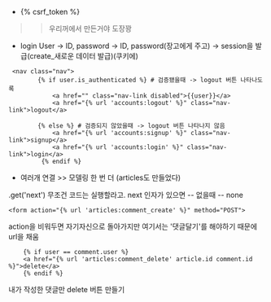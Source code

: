  - {% csrf_token %}
 >> 우리꺼에서 만든거야 도장꽝

 - login
 User -> ID, password ->  ID, password(장고에게 주고) -> session을 발급(create_새로운 데이터 발급)(쿠키에)

```shell
 <nav class="nav">
        {% if user.is_authenticated %} # 검증됐을때 -> logout 버튼 나타나도록
            <a href="" class="nav-link disabled">{{user}}</a> 
            <a href="{% url 'accounts:logout' %}" class="nav-link">logout</a>

        {% else %} # 검증되지 않았을때 -> logout 버튼 나타나지 않음
            <a href="{% url 'accounts:signup' %}" class="nav-link">signup</a>
            <a href="{% url 'accounts:login' %}" class="nav-link">login</a>
         {% endif %}
```
- 여러개 연결 >> 모델링 한 번 더 (articles도 만들었다)

.get('next') 무조건 코드는 실행할라고.
next 인자가 있으면 --
없을때 -- none

```shell
<form action="{% url 'articles:comment_create' %}" method="POST">
```
action을 비워두면 자기자신으로 돌아가지만 여기서는 '댓글달기'를 해야하기 때문에 url을 채움

```shell
    {% if user == comment.user %} 
    <a href="{% url 'articles:comment_delete' article.id comment.id %}">delete</a>
    {% endif %}
```
내가 작성한 댓글만 delete 버튼 만들기



